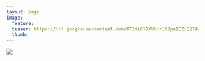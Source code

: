 ```yaml
---
layout: page
image:
  feature:
  teaser: https://lh3.googleusercontent.com/KT3KiC71XVnHrJl7paICZiQ2TdW1Tctd3veUu-VJd0o=w245
  thumb:
---
```


![](https://lh3.googleusercontent.com/ntUzd_1rdeNB5TJwSPyZRWT03E1j9JT84vryR-uQ_gQ=w800)
